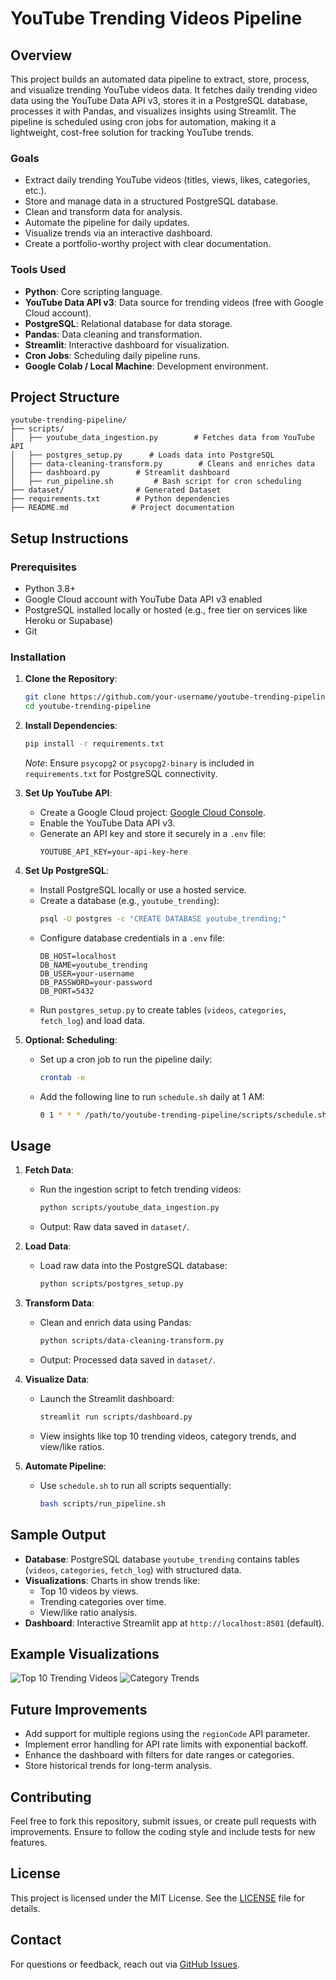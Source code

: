 # YouTube Trending Videos Pipeline

## Overview
This project builds an automated data pipeline to extract, store, process, and visualize trending YouTube videos data. It fetches daily trending video data using the YouTube Data API v3, stores it in a PostgreSQL database, processes it with Pandas, and visualizes insights using Streamlit. The pipeline is scheduled using cron jobs for automation, making it a lightweight, cost-free solution for tracking YouTube trends.

### Goals
- Extract daily trending YouTube videos (titles, views, likes, categories, etc.).
- Store and manage data in a structured PostgreSQL database.
- Clean and transform data for analysis.
- Automate the pipeline for daily updates.
- Visualize trends via an interactive dashboard.
- Create a portfolio-worthy project with clear documentation.

### Tools Used
- **Python**: Core scripting language.
- **YouTube Data API v3**: Data source for trending videos (free with Google Cloud account).
- **PostgreSQL**: Relational database for data storage.
- **Pandas**: Data cleaning and transformation.
- **Streamlit**: Interactive dashboard for visualization.
- **Cron Jobs**: Scheduling daily pipeline runs.
- **Google Colab / Local Machine**: Development environment.

## Project Structure
```
youtube-trending-pipeline/
├── scripts/
│   ├── youtube_data_ingestion.py        # Fetches data from YouTube API
│   ├── postgres_setup.py      # Loads data into PostgreSQL
│   ├── data-cleaning-transform.py        # Cleans and enriches data
│   ├── dashboard.py        # Streamlit dashboard
│   ├── run_pipeline.sh         # Bash script for cron scheduling
├── dataset/                # Generated Dataset
├── requirements.txt        # Python dependencies
├── README.md              # Project documentation
```

## Setup Instructions

### Prerequisites
- Python 3.8+
- Google Cloud account with YouTube Data API v3 enabled
- PostgreSQL installed locally or hosted (e.g., free tier on services like Heroku or Supabase)
- Git

### Installation
1. **Clone the Repository**:
   ```bash
   git clone https://github.com/your-username/youtube-trending-pipeline.git
   cd youtube-trending-pipeline
   ```

2. **Install Dependencies**:
   ```bash
   pip install -r requirements.txt
   ```
   *Note*: Ensure `psycopg2` or `psycopg2-binary` is included in `requirements.txt` for PostgreSQL connectivity.

3. **Set Up YouTube API**:
   - Create a Google Cloud project: [Google Cloud Console](https://console.cloud.google.com/).
   - Enable the YouTube Data API v3.
   - Generate an API key and store it securely in a `.env` file:
     ```env
     YOUTUBE_API_KEY=your-api-key-here
     ```

4. **Set Up PostgreSQL**:
   - Install PostgreSQL locally or use a hosted service.
   - Create a database (e.g., `youtube_trending`):
     ```bash
     psql -U postgres -c "CREATE DATABASE youtube_trending;"
     ```
   - Configure database credentials in a `.env` file:
     ```env
     DB_HOST=localhost
     DB_NAME=youtube_trending
     DB_USER=your-username
     DB_PASSWORD=your-password
     DB_PORT=5432
     ```
   - Run `postgres_setup.py` to create tables (`videos`, `categories`, `fetch_log`) and load data.

5. **Optional: Scheduling**:
   - Set up a cron job to run the pipeline daily:
     ```bash
     crontab -e
     ```
   - Add the following line to run `schedule.sh` daily at 1 AM:
     ```bash
     0 1 * * * /path/to/youtube-trending-pipeline/scripts/schedule.sh
     ```

## Usage
1. **Fetch Data**:
   - Run the ingestion script to fetch trending videos:
     ```bash
     python scripts/youtube_data_ingestion.py
     ```
   - Output: Raw data saved in `dataset/`.

2. **Load Data**:
   - Load raw data into the PostgreSQL database:
     ```bash
     python scripts/postgres_setup.py
     ```

3. **Transform Data**:
   - Clean and enrich data using Pandas:
     ```bash
     python scripts/data-cleaning-transform.py
     ```
   - Output: Processed data saved in `dataset/`.

4. **Visualize Data**:
   - Launch the Streamlit dashboard:
     ```bash
     streamlit run scripts/dashboard.py
     ```
   - View insights like top 10 trending videos, category trends, and view/like ratios.

5. **Automate Pipeline**:
   - Use `schedule.sh` to run all scripts sequentially:
     ```bash
     bash scripts/run_pipeline.sh
     ```

## Sample Output
- **Database**: PostgreSQL database `youtube_trending` contains tables (`videos`, `categories`, `fetch_log`) with structured data.
- **Visualizations**: Charts in show trends like:
  - Top 10 videos by views.
  - Trending categories over time.
  - View/like ratio analysis.
- **Dashboard**: Interactive Streamlit app at `http://localhost:8501` (default).

## Example Visualizations
![Top 10 Trending Videos](outputs/charts/top_videos.png)
![Category Trends](outputs/charts/category_trends.png)

## Future Improvements
- Add support for multiple regions using the `regionCode` API parameter.
- Implement error handling for API rate limits with exponential backoff.
- Enhance the dashboard with filters for date ranges or categories.
- Store historical trends for long-term analysis.

## Contributing
Feel free to fork this repository, submit issues, or create pull requests with improvements. Ensure to follow the coding style and include tests for new features.

## License
This project is licensed under the MIT License. See the [LICENSE](LICENSE) file for details.

## Contact
For questions or feedback, reach out via [GitHub Issues](https://github.com/your-username/youtube-trending-pipeline/issues).